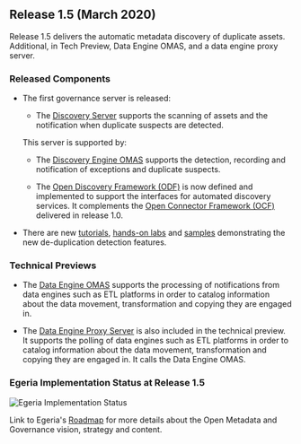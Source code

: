 <!-- SPDX-License-Identifier: CC-BY-4.0 -->
<!-- Copyright Contributors to the Egeria project. -->

## Release 1.5 (March 2020)

Release 1.5 delivers the automatic metadata discovery of duplicate assets.
Additional, in Tech Preview, Data Engine OMAS, and a data engine proxy server.

### Released Components

* The first governance server is released:
  * The [Discovery Server](/fraameworks/odf/overview/#discovery-server) supports the scanning of assets and the notification when duplicate suspects are detected.
  
  This server is supported by: 
   * The [Discovery Engine OMAS](/services/omas/discovery-engine/overview) supports the detection, recording and notification of exceptions and duplicate suspects.

   * The [Open Discovery Framework (ODF)](/frameworks/odf/overview) is now defined and
     implemented to support the interfaces for automated discovery services.
     It complements the [Open Connector Framework (OCF)](/frameworks/ocf/overview) delivered in release 1.0.

* There are new [tutorials](/education/tutorials),
  [hands-on labs](/education/open-metadata-labs/overview) and
  [samples](https://github.com/odpi/egeria/tree/main/open-metadata-resources/open-metadata-samples) demonstrating
  the new de-duplication detection features.

### Technical Previews

   * The [Data Engine OMAS](/services/omas/data-engine/overview) supports the processing of notifications from data engines such as ETL platforms in order to catalog information about the data movement, transformation and copying they are engaged in.
   
   * The [Data Engine Proxy Server](/services/data-engine-proxy-services) is also included in the technical preview.
     It supports the polling of data engines such as ETL platforms
     in order to catalog information about the data movement, transformation and copying they are engaged in.
     It calls the Data Engine OMAS.

### Egeria Implementation Status at Release 1.5
 
![Egeria Implementation Status](/release-notes/functional-organization-showing-implementation-status-for-1.5.png)
 
 Link to Egeria's [Roadmap](../roadmap) for more details about the
 Open Metadata and Governance vision, strategy and content.


